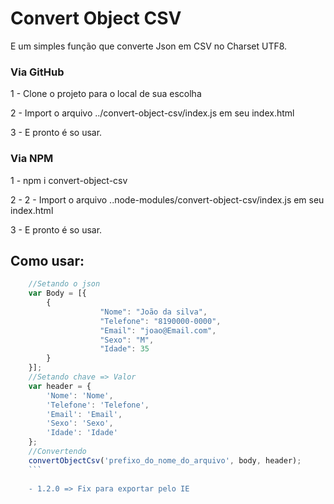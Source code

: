 # Convert Object CSV

E um simples função que converte Json em CSV no Charset UTF8.

### Via  GitHub
1 - Clone o projeto para o local de sua escolha

2 - Import o arquivo ../convert-object-csv/index.js em seu index.html

3 - E pronto é so usar.


### Via NPM

1 - npm i convert-object-csv

2 - 2 - Import o arquivo ..node-modules/convert-object-csv/index.js em seu index.html

3 - E pronto é so usar.

## Como usar:

```js
    //Setando o json
    var Body = [{
        {
                    "Nome": "João da silva",
                    "Telefone": "8190000-0000",
                    "Email": "joao@Email.com",
                    "Sexo": "M",
                    "Idade": 35
        }
    }];
    //Setando chave => Valor 
	var header = {
		'Nome': 'Nome',
		'Telefone': 'Telefone',
		'Email': 'Email',
		'Sexo': 'Sexo',
		'Idade': 'Idade'
    };
    //Convertendo
    convertObjectCsv('prefixo_do_nome_do_arquivo', body, header);
    ```
    
    - 1.2.0 => Fix para exportar pelo IE
